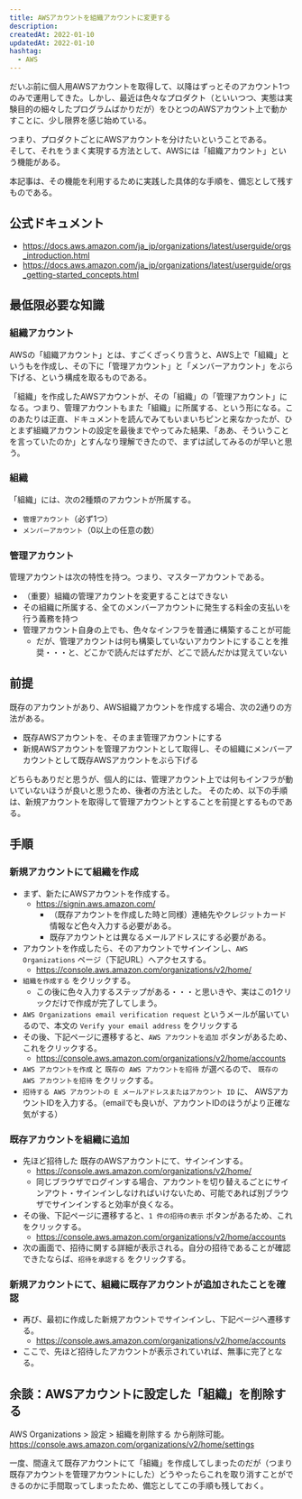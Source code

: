 ```yaml
---
title: AWSアカウントを組織アカウントに変更する
description:
createdAt: 2022-01-10
updatedAt: 2022-01-10
hashtag: 
  - AWS
---
```


だいぶ前に個人用AWSアカウントを取得して、以降はずっとそのアカウント1つのみで運用してきた。しかし、最近は色々なプロダクト（といいつつ、実態は実験目的の細々したプログラムばかりだが）をひとつのAWSアカウント上で動かすことに、少し限界を感じ始めている。

つまり、プロダクトごとにAWSアカウントを分けたいということである。  
そして、それをうまく実現する方法として、AWSには「組織アカウント」という機能がある。

本記事は、その機能を利用するために実践した具体的な手順を、備忘として残すものである。

## 公式ドキュメント
* https://docs.aws.amazon.com/ja_jp/organizations/latest/userguide/orgs_introduction.html
* https://docs.aws.amazon.com/ja_jp/organizations/latest/userguide/orgs_getting-started_concepts.html

## 最低限必要な知識

### 組織アカウント
AWSの「組織アカウント」とは、すごくざっくり言うと、AWS上で「組織」というもを作成し、その下に「管理アカウント」と「メンバーアカウント」をぶら下げる、という構成を取るものである。

「組織」を作成したAWSアカウントが、その「組織」の「管理アカウント」になる。つまり、管理アカウントもまた「組織」に所属する、という形になる。このあたりは正直、ドキュメントを読んでみてもいまいちピンと来なかったが、ひとまず組織アカウントの設定を最後までやってみた結果、「ああ、そういうことを言っていたのか」とすんなり理解できたので、まずは試してみるのが早いと思う。

### 組織
「組織」には、次の2種類のアカウントが所属する。
* `管理アカウント`（必ず1つ）
* `メンバーアカウント`（0以上の任意の数）

### 管理アカウント

管理アカウントは次の特性を持つ。つまり、マスターアカウントである。
* （重要）組織の管理アカウントを変更することはできない
* その組織に所属する、全てのメンバーアカウントに発生する料金の支払いを行う義務を持つ
* 管理アカウント自身の上でも、色々なインフラを普通に構築することが可能
  * だが、管理アカウントは何も構築していないアカウントにすることを推奨・・・と、どこかで読んだはずだが、どこで読んだかは覚えていない

## 前提

既存のアカウントがあり、AWS組織アカウントを作成する場合、次の2通りの方法がある。

* 既存AWSアカウントを、そのまま管理アカウントにする
* 新規AWSアカウントを管理アカウントとして取得し、その組織にメンバーアカウントとして既存AWSアカウントをぶら下げる

どちらもありだと思うが、個人的には、管理アカウント上では何もインフラが動いていないほうが良いと思うため、後者の方法とした。
そのため、以下の手順は、新規アカウントを取得して管理アカウントとすることを前提とするものである。

## 手順
### 新規アカウントにて組織を作成
* まず、新たにAWSアカウントを作成する。
  * https://signin.aws.amazon.com/
    * （既存アカウントを作成した時と同様）連絡先やクレジットカード情報など色々入力する必要がある。
    * 既存アカウントとは異なるメールアドレスにする必要がある。
* アカウントを作成したら、そのアカウントでサインインし、`AWS Organizations` ページ（下記URL）へアクセスする。
  * https://console.aws.amazon.com/organizations/v2/home/
* `組織を作成する` をクリックする。
  * この後に色々入力するステップがある・・・と思いきや、実はこの1クリックだけで作成が完了してしまう。
* `AWS Organizations email verification request` というメールが届いているので、本文の `Verify your email address` をクリックする
* その後、下記ページに遷移すると、`AWS アカウントを追加` ボタンがあるため、これをクリックする。
  * https://console.aws.amazon.com/organizations/v2/home/accounts
* `AWS アカウントを作成` と `既存の AWS アカウントを招待` が選べるので、 `既存の AWS アカウントを招待` をクリックする。
* `招待する AWS アカウントの E メールアドレスまたはアカウント ID` に、 AWSアカウントIDを入力する。（emailでも良いが、アカウントIDのほうがより正確な気がする）

### 既存アカウントを組織に追加
* 先ほど招待した 既存のAWSアカウントにて、サインインする。
  * https://console.aws.amazon.com/organizations/v2/home/
  * 同じブラウザでログインする場合、アカウントを切り替えるごとにサインアウト・サインインしなければいけないため、可能であれば別ブラウザでサインインすると効率が良くなる。
* その後、下記ページに遷移すると、`1 件の招待の表示` ボタンがあるため、これをクリックする。
  * https://console.aws.amazon.com/organizations/v2/home/accounts
* 次の画面で、招待に関する詳細が表示される。自分の招待であることが確認できたならば、`招待を承認する` をクリックする。

### 新規アカウントにて、組織に既存アカウントが追加されたことを確認
* 再び、最初に作成した新規アカウントでサインインし、下記ページへ遷移する。
  * https://console.aws.amazon.com/organizations/v2/home/accounts
* ここで、先ほど招待したアカウントが表示されていれば、無事に完了となる。

## 余談：AWSアカウントに設定した「組織」を削除する

AWS Organizations > 設定 > 組織を削除する から削除可能。
https://console.aws.amazon.com/organizations/v2/home/settings

一度、間違えて既存アカウントにて「組織」を作成してしまったのだが（つまり既存アカウントを管理アカウントにした）どうやったらこれを取り消すことができるのかに手間取ってしまったため、備忘としてこの手順も残しておく。